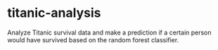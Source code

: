 # titanic-analysis
Analyze Titanic survival data and make a prediction if a certain person would have survived based on the random forest classifier.
